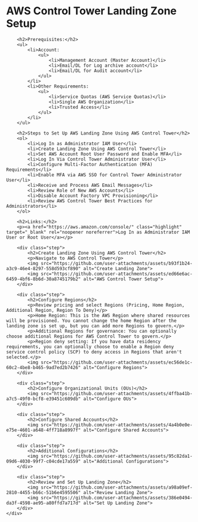<!DOCTYPE html>
<html lang="en">
<body>
    <div class="container">
        <h1>AWS Control Tower Landing Zone Setup</h1>

        <h2>Prerequisites:</h2>
        <ul>
            <li>Account:
                <ul>
                    <li>Management Account (Master Account)</li>
                    <li>Email/DL for Log archive account</li>
                    <li>Email/DL for Audit account</li>
                </ul>
            </li>
            <li>Other Requirements:
                <ul>
                    <li>Service Quotas (AWS Service Quotas)</li>
                    <li>Single AWS Organization</li>
                    <li>Trusted Access</li>
                </ul>
            </li>
        </ul>

        <h2>Steps to Set Up AWS Landing Zone Using AWS Control Tower</h2>
        <ol>
            <li>Log In as Administrator IAM User</li>
            <li>Create Landing Zone Using AWS Control Tower</li>
            <li>Set AWS Account Root User Password and Enable MFA</li>
            <li>Log In Via Control Tower Administrator User</li>
            <li>Configure Multi-Factor Authentication (MFA) Requirements</li>
            <li>Enable MFA via AWS SSO for Control Tower Administrator User</li>
            <li>Receive and Process AWS Email Messages</li>
            <li>Review Role of New AWS Accounts</li>
            <li>Disable Account Factory VPC Provisioning</li>
            <li>Review AWS Control Tower Best Practices for Administrators</li>
        </ol>

        <h2>Links:</h2>
        <p><a href="https://aws.amazon.com/console/" class="highlight" target="_blank" rel="noopener noreferrer">Log In as Administrator IAM User or Root User</a></p>

        <div class="step">
            <h2>Create Landing Zone Using AWS Control Tower</h2>
            <p>Navigate to AWS Control Tower</p>
            <img src="https://github.com/user-attachments/assets/b93f1b24-a3c9-46e4-8297-558d593cf890" alt="Create Landing Zone">
            <img src="https://github.com/user-attachments/assets/ed66e6ac-6459-4bf6-8b6d-30a8745179b2" alt="AWS Control Tower Setup">
        </div>

        <div class="step">
            <h2>Configure Regions</h2>
            <p>Review pricing and select Regions (Pricing, Home Region, Additional Region, Region To Deny)</p>
            <p>Home Region: This is the AWS Region where shared resources will be provisioned. You cannot change the home Region after the landing zone is set up, but you can add more Regions to govern.</p>
            <p>Additional Regions for governance: You can optionally choose additional Regions for AWS Control Tower to govern.</p>
            <p>Region deny setting: If you have data residency requirements, you can optionally choose to enable a Region deny service control policy (SCP) to deny access in Regions that aren't selected.</p>
            <img src="https://github.com/user-attachments/assets/ec56de1c-60c2-4be8-b465-9ad7ed2b7426" alt="Configure Regions">
        </div>

        <div class="step">
            <h2>Configure Organizational Units (OUs)</h2>
            <img src="https://github.com/user-attachments/assets/4ffba41b-a7c5-49f0-bcf8-e39451c609db" alt="Configure OUs">
        </div>

        <div class="step">
            <h2>Configure Shared Accounts</h2>
            <img src="https://github.com/user-attachments/assets/4a4b0e0e-e75e-4601-a648-4ff718a8997f" alt="Configure Shared Accounts">
        </div>

        <div class="step">
            <h2>Additional Configurations</h2>
            <img src="https://github.com/user-attachments/assets/95c82da1-09d6-4030-99f7-c04cde17a559" alt="Additional Configurations">
        </div>

        <div class="step">
            <h2>Review and Set Up Landing Zone</h2>
            <img src="https://github.com/user-attachments/assets/a98a09ef-2810-4455-b66c-51b6e4595506" alt="Review Landing Zone">
            <img src="https://github.com/user-attachments/assets/386e0494-da3f-4598-ae95-a80ffd7a717d" alt="Set Up Landing Zone">
        </div>
    </div>
</body>
</html>
